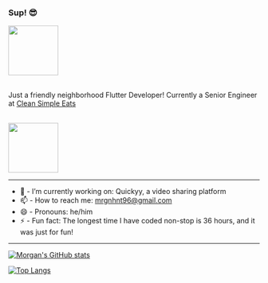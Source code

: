 ### Sup! :sunglasses:


<a href="https://www.cleansimpleeats.com">
  <img src="https://i.imgur.com/oPxhcis.png" height="100" />
</a>

</br>
</br>

Just a friendly neighborhood Flutter Developer! Currently a Senior Engineer at [Clean Simple Eats](https://www.cleansimpleeats.com)

</br>

<a href="https://www.cleansimpleeats.com">
  <img src="https://i.imgur.com/EPyiBZ6.png" height="100" />
</a>


---


<!--
**mrgnhnt96/mrgnhnt96** is a ✨ _special_ ✨ repository because its `README.md` (this file) appears on your GitHub profile.

Here are some ideas to get you started:

- 🔭 I’m currently working on ...
- 🌱 I’m currently learning ...
- 👯 I’m looking to collaborate on ...
- 🤔 I’m looking for help with ...
- 💬 Ask me about ...
- 📫 How to reach me: ...
- 😄 Pronouns: ...
- ⚡ Fun fact: ...
-->

- 🔭 - I’m currently working on: Quickyy, a video sharing platform
- 📫 - How to reach me: mrgnhnt96@gmail.com
- 😄 - Pronouns: he/him
- ⚡ - Fun fact: The longest time I have coded non-stop is 36 hours, and it was just for fun!



---



[![Morgan's GitHub stats](https://github-readme-stats.vercel.app/api?username=mrgnhnt96&theme=prussian&count_private=true&show_icons=true)](https://github.com/mrgnhnt96)



[![Top Langs](https://github-readme-stats.vercel.app/api/top-langs/?username=mrgnhnt96&layout=compact)](https://github.com/mrgnhnt96)
